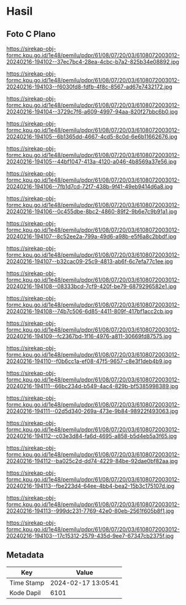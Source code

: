 # Hasil

## Foto C Plano

https://sirekap-obj-formc.kpu.go.id/1e48/pemilu/pdpr/61/08/07/20/03/6108072003012-20240216-194102--37ec7bc4-28ea-4cbc-b7a2-825b34e08892.jpg

https://sirekap-obj-formc.kpu.go.id/1e48/pemilu/pdpr/61/08/07/20/03/6108072003012-20240216-194103--f6030fd8-fdfb-4f8c-8567-ad67e7432172.jpg

https://sirekap-obj-formc.kpu.go.id/1e48/pemilu/pdpr/61/08/07/20/03/6108072003012-20240216-194104--3729c7f6-a609-4997-94aa-820f27bbc6b0.jpg

https://sirekap-obj-formc.kpu.go.id/1e48/pemilu/pdpr/61/08/07/20/03/6108072003012-20240216-194105--6b1365dd-4667-4cd5-8c0d-6e6b11662676.jpg

https://sirekap-obj-formc.kpu.go.id/1e48/pemilu/pdpr/61/08/07/20/03/6108072003012-20240216-194105--44bf1047-413a-4120-a046-4b8569a37e56.jpg

https://sirekap-obj-formc.kpu.go.id/1e48/pemilu/pdpr/61/08/07/20/03/6108072003012-20240216-194106--7fb1d7cd-72f7-438b-9f41-49eb9414d6a8.jpg

https://sirekap-obj-formc.kpu.go.id/1e48/pemilu/pdpr/61/08/07/20/03/6108072003012-20240216-194106--0c455dbe-8bc2-4860-89f2-9b6e7c9b91a1.jpg

https://sirekap-obj-formc.kpu.go.id/1e48/pemilu/pdpr/61/08/07/20/03/6108072003012-20240216-194107--8c52ee2a-799a-49d6-a98b-e5f6a8c2bbdf.jpg

https://sirekap-obj-formc.kpu.go.id/1e48/pemilu/pdpr/61/08/07/20/03/6108072003012-20240216-194107--b32cac09-25c9-4813-ab6f-6c7efa77c1ee.jpg

https://sirekap-obj-formc.kpu.go.id/1e48/pemilu/pdpr/61/08/07/20/03/6108072003012-20240216-194108--08333bcd-7cf9-420f-be79-6879296582e1.jpg

https://sirekap-obj-formc.kpu.go.id/1e48/pemilu/pdpr/61/08/07/20/03/6108072003012-20240216-194108--74b7c506-6d85-4411-809f-417bf1acc2cb.jpg

https://sirekap-obj-formc.kpu.go.id/1e48/pemilu/pdpr/61/08/07/20/03/6108072003012-20240216-194109--fc2367bd-1f16-4976-a811-30669fd87575.jpg

https://sirekap-obj-formc.kpu.go.id/1e48/pemilu/pdpr/61/08/07/20/03/6108072003012-20240216-194110--f0b6cc1a-ef08-47f5-9657-c8e3f1deb4b9.jpg

https://sirekap-obj-formc.kpu.go.id/1e48/pemilu/pdpr/61/08/07/20/03/6108072003012-20240216-194111--66bc234d-b549-4ac4-829b-bf5385998389.jpg

https://sirekap-obj-formc.kpu.go.id/1e48/pemilu/pdpr/61/08/07/20/03/6108072003012-20240216-194111--02d5d340-269a-473e-9b84-98922f493063.jpg

https://sirekap-obj-formc.kpu.go.id/1e48/pemilu/pdpr/61/08/07/20/03/6108072003012-20240216-194112--c03e3d84-fa6d-4695-a858-b5d4eb5a3f65.jpg

https://sirekap-obj-formc.kpu.go.id/1e48/pemilu/pdpr/61/08/07/20/03/6108072003012-20240216-194112--ba025c2d-dd74-4229-84be-92dae0bf82aa.jpg

https://sirekap-obj-formc.kpu.go.id/1e48/pemilu/pdpr/61/08/07/20/03/6108072003012-20240216-194113--fbe223d4-64ee-4bb4-bea2-15b3c175107d.jpg

https://sirekap-obj-formc.kpu.go.id/1e48/pemilu/pdpr/61/08/07/20/03/6108072003012-20240216-194113--999dc231-7769-42e0-80eb-2561f605b8f1.jpg

https://sirekap-obj-formc.kpu.go.id/1e48/pemilu/pdpr/61/08/07/20/03/6108072003012-20240216-194103--17c15312-2579-435d-9ee7-67347cb2375f.jpg


## Metadata

| Key        | Value               |
| ---------- | ------------------- |
| Time Stamp | 2024-02-17 13:05:41 |
| Kode Dapil | 6101                |



